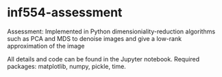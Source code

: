 # inf554-assessment
Assessment: Implemented in Python dimensioniality-reduction algorithms such as PCA and MDS to denoise images and give a low-rank approximation of the image

All details and code can be found in the Jupyter notebook. Required packages: matplotlib, numpy, pickle, time.
